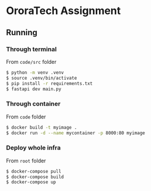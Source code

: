 # OroraTech Assignment

## Running

### Through terminal

From `code/src` folder

```sh
$ python -m venv .venv
$ source .venv/bin/activate
$ pip install -r requirements.txt
$ fastapi dev main.py
```

### Through container

From `code` folder

```sh
$ docker build -t myimage .
$ docker run -d --name mycontainer -p 8000:80 myimage
```

### Deploy whole infra

From `root` folder

```sh
$ docker-compose pull
$ docker-compose build
$ docker-compose up
```